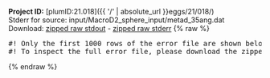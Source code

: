**Project ID:** [plumID:21.018]({{ '/' | absolute_url }}eggs/21/018/)  
Stderr for source:  input/MacroD2_sphere_input/metad_35ang.dat   
Download: [zipped raw stdout](metad_35ang.dat.plumed_master.stdout.txt.zip) - [zipped raw stderr](metad_35ang.dat.plumed_master.stderr.txt.zip) 
{% raw %}
<pre>
#! Only the first 1000 rows of the error file are shown below
#! To inspect the full error file, please download the zipped raw stderr file above
</pre>
{% endraw %}
